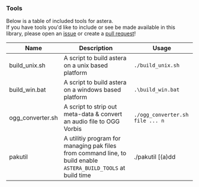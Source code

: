 ### Tools

Below is a table of included tools for astera.  
If you have tools you'd like to include or see be made available in this library, please open an [issue](https://github.com/tek256/astera/issues/new/choose) or create a [pull request](https://github.com/tek256/astera/compare)! 

| Name | Description | Usage |
| ---- | ----------- | ----- |
| build_unix.sh | A script to build astera on a unix based platform | `./build_unix.sh` |
| build_win.bat | A script to build astera on a windows based platform | `.\build_win.bat` |
| ogg_converter.sh | A script to strip out meta-data & convert an audio file to OGG Vorbis | `./ogg_converter.sh file ... n` |
| pakutil | A utilitiy program for managing pak files from command line, to build enable `ASTERA_BUILD_TOOLS` at build time | ./pakutil [(a)dd|(c)heck|(d)ata] dst.pak file ... file n |
